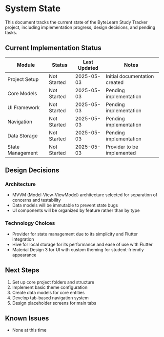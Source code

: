 # System State

This document tracks the current state of the ByteLearn Study Tracker project, including implementation progress, design decisions, and pending tasks.

## Current Implementation Status

| Module | Status | Last Updated | Notes |
|--------|--------|-------------|-------|
| Project Setup | Not Started | 2025-05-03 | Initial documentation created |
| Core Models | Not Started | 2025-05-03 | Pending implementation |
| UI Framework | Not Started | 2025-05-03 | Pending implementation |
| Navigation | Not Started | 2025-05-03 | Pending implementation |
| Data Storage | Not Started | 2025-05-03 | Pending implementation |
| State Management | Not Started | 2025-05-03 | Provider to be implemented |

## Design Decisions

### Architecture
- MVVM (Model-View-ViewModel) architecture selected for separation of concerns and testability
- Data models will be immutable to prevent state bugs
- UI components will be organized by feature rather than by type

### Technology Choices
- Provider for state management due to its simplicity and Flutter integration
- Hive for local storage for its performance and ease of use with Flutter
- Material Design 3 for UI with custom theming for student-friendly appearance

## Next Steps

1. Set up core project folders and structure
2. Implement basic theme configuration
3. Create data models for core entities
4. Develop tab-based navigation system
5. Design placeholder screens for main tabs

## Known Issues

- None at this time